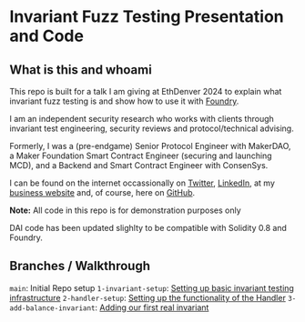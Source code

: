 # Invariant Fuzz Testing Presentation and Code

## What is this and whoami
This repo is built for a talk I am giving at EthDenver 2024 to explain what invariant fuzz testing is and show how to use it with [Foundry](https://book.getfoundry.sh/forge/invariant-testing).

I am an independent security research who works with clients through invariant test engineering, security reviews and protocol/technical advising.

Formerly, I was a (pre-endgame) Senior Protocol Engineer with MakerDAO, a Maker Foundation Smart Contract Engineer (securing and launching MCD), and a Backend and Smart Contract Engineer with ConsenSys.

I can be found on the internet occassionally on [Twitter](https://twitter.com/iamchrissmith), [LinkedIn](https://www.linkedin.com/in/iamchrisryansmith/), at my [business website](https://lefthandcypher.com/) and, of course, here on [GitHub](https://github.com/iamchrissmith).

**Note:** All code in this repo is for demonstration purposes only

DAI code has been updated slighlty to be compatible with Solidity 0.8 and Foundry.

## Branches / Walkthrough

`main`: Initial Repo setup
`1-invariant-setup`: [Setting up basic invariant testing infrastructure](https://github.com/iamchrissmith/2024-ethdenver-invariant-testing/pull/1)
`2-handler-setup`: [Setting up the functionality of the Handler](https://github.com/iamchrissmith/2024-ethdenver-invariant-testing/pull/2)
`3-add-balance-invariant`: [Adding our first real invariant](https://github.com/iamchrissmith/2024-ethdenver-invariant-testing/pull/3)
